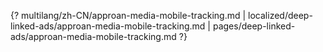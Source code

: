 {? multilang/zh-CN/approan-media-mobile-tracking.md | localized/deep-linked-ads/approan-media-mobile-tracking.md | pages/deep-linked-ads/approan-media-mobile-tracking.md ?}
